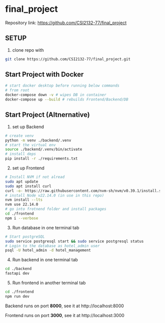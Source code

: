 # final_project

Repository link: https://github.com/CSI2132-77/final_project

## SETUP

1. clone repo with
```bash
git clone https://github.com/CSI2132-77/final_project.git
```

## Start Project with Docker

```bash
# start docker desktop before running below commands
# from root
docker-compose down -v # wipes DB in container
docker-compose up --build # rebuilds Frontend/Backend/DB
```

## Start Project (Altnernative)

1. set up Backend
```bash
# create venv
python -m venv ./backend/.venv
# start the virtual env
source ./backend/.venv/bin/activate
# install deps
pip install -r ./requirements.txt
```

2. set up Frontend
```bash
# Install NVM if not alread
sudo apt update
sudo apt install curl
curl -o- https://raw.githubusercontent.com/nvm-sh/nvm/v0.39.1/install.sh |
# install Node v22.14.0 (in use in this repo)
nvm install --lts
nvm use 22.14.0
# go into frotnend folder and install packages
cd ./frontend
npm i --verbose
```

3. Run database in one terminal tab
```bash
# Start postgreSQL
sudo service postgresql start && sudo service postgresql status
# Login to the database as hotel_admin user
psql -U hotel_admin -d hotel_management
```

4. Run backend in one terminal tab
```bash
cd ./backend
fastapi dev
```

5. Run frontend in another terminal tab
```bash
cd ./frontend
npm run dev
```

Backend runs on port **8000**, see it at http://localhost:8000

Frontend runs on port **3000**, see it at http://localhost:3000